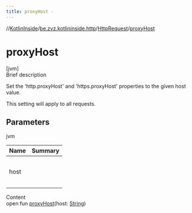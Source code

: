 ```yaml
---
title: proxyHost -
---
```

//[KotlinInside](../../index.md)/[be.zvz.kotlininside.http](../index.md)/[HttpRequest](index.md)/[proxyHost](proxy-host.md)



# proxyHost  
[jvm]  
Brief description  




Set the 'http.proxyHost' and 'https.proxyHost' properties to the given host value. 



 This setting will apply to all requests.





## Parameters  
  
jvm  
  
|  Name|  Summary| 
|---|---|
| host| <br><br><br><br>
  
  
Content  
open fun [proxyHost](proxy-host.md)(host: [String](https://docs.oracle.com/javase/7/docs/api/java/lang/String.html))  



